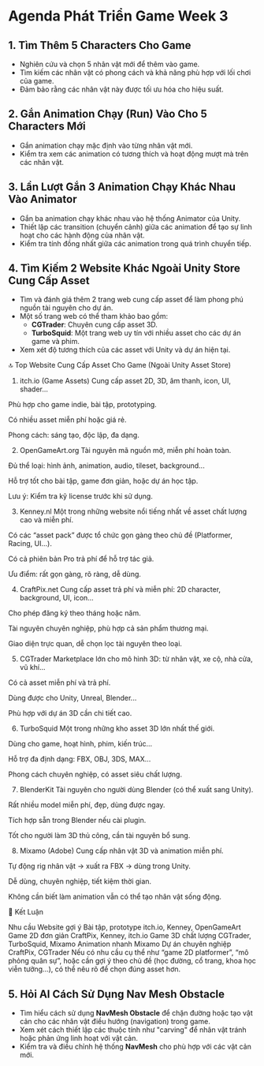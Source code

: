 # Agenda Phát Triển Game Week 3

## 1. Tìm Thêm 5 Characters Cho Game

- Nghiên cứu và chọn 5 nhân vật mới để thêm vào game.
- Tìm kiếm các nhân vật có phong cách và khả năng phù hợp với lối chơi của game.
- Đảm bảo rằng các nhân vật này được tối ưu hóa cho hiệu suất.

## 2. Gắn Animation Chạy (Run) Vào Cho 5 Characters Mới

- Gắn animation chạy mặc định vào từng nhân vật mới.
- Kiểm tra xem các animation có tương thích và hoạt động mượt mà trên các nhân vật.

## 3. Lần Lượt Gắn 3 Animation Chạy Khác Nhau Vào Animator

- Gắn ba animation chạy khác nhau vào hệ thống Animator của Unity.
- Thiết lập các transition (chuyển cảnh) giữa các animation để tạo sự linh hoạt cho các hành động của nhân vật.
- Kiểm tra tính đồng nhất giữa các animation trong quá trình chuyển tiếp.

## 4. Tìm Kiếm 2 Website Khác Ngoài Unity Store Cung Cấp Asset

- Tìm và đánh giá thêm 2 trang web cung cấp asset để làm phong phú nguồn tài nguyên cho dự án.
- Một số trang web có thể tham khảo bao gồm:
  - **CGTrader**: Chuyên cung cấp asset 3D.
  - **TurboSquid**: Một trang web uy tín với nhiều asset cho các dự án game và phim.
- Xem xét độ tương thích của các asset với Unity và dự án hiện tại.

🔝 Top Website Cung Cấp Asset Cho Game (Ngoài Unity Asset Store)
1. itch.io (Game Assets)
Cung cấp asset 2D, 3D, âm thanh, icon, UI, shader...

Phù hợp cho game indie, bài tập, prototyping.

Có nhiều asset miễn phí hoặc giá rẻ.

Phong cách: sáng tạo, độc lập, đa dạng.

2. OpenGameArt.org
Tài nguyên mã nguồn mở, miễn phí hoàn toàn.

Đủ thể loại: hình ảnh, animation, audio, tileset, background...

Hỗ trợ tốt cho bài tập, game đơn giản, hoặc dự án học tập.

Lưu ý: Kiểm tra kỹ license trước khi sử dụng.

3. Kenney.nl
Một trong những website nổi tiếng nhất về asset chất lượng cao và miễn phí.

Có các “asset pack” được tổ chức gọn gàng theo chủ đề (Platformer, Racing, UI...).

Có cả phiên bản Pro trả phí để hỗ trợ tác giả.

Ưu điểm: rất gọn gàng, rõ ràng, dễ dùng.

4. CraftPix.net
Cung cấp asset trả phí và miễn phí: 2D character, background, UI, icon...

Cho phép đăng ký theo tháng hoặc năm.

Tài nguyên chuyên nghiệp, phù hợp cả sản phẩm thương mại.

Giao diện trực quan, dễ chọn lọc tài nguyên theo loại.

5. CGTrader
Marketplace lớn cho mô hình 3D: từ nhân vật, xe cộ, nhà cửa, vũ khí...

Có cả asset miễn phí và trả phí.

Dùng được cho Unity, Unreal, Blender...

Phù hợp với dự án 3D cần chi tiết cao.

6. TurboSquid
Một trong những kho asset 3D lớn nhất thế giới.

Dùng cho game, hoạt hình, phim, kiến trúc...

Hỗ trợ đa định dạng: FBX, OBJ, 3DS, MAX...

Phong cách chuyên nghiệp, có asset siêu chất lượng.

7. BlenderKit
Tài nguyên cho người dùng Blender (có thể xuất sang Unity).

Rất nhiều model miễn phí, đẹp, dùng được ngay.

Tích hợp sẵn trong Blender nếu cài plugin.

Tốt cho người làm 3D thủ công, cần tài nguyên bổ sung.

8. Mixamo (Adobe)
Cung cấp nhân vật 3D và animation miễn phí.

Tự động rig nhân vật → xuất ra FBX → dùng trong Unity.

Dễ dùng, chuyên nghiệp, tiết kiệm thời gian.

Không cần biết làm animation vẫn có thể tạo nhân vật sống động.

📌 Kết Luận

Nhu cầu	Website gợi ý
Bài tập, prototype	itch.io, Kenney, OpenGameArt
Game 2D đơn giản	CraftPix, Kenney, itch.io
Game 3D chất lượng	CGTrader, TurboSquid, Mixamo
Animation nhanh	Mixamo
Dự án chuyên nghiệp	CraftPix, CGTrader
Nếu có nhu cầu cụ thể như “game 2D platformer”, “mô phỏng quân sự”, hoặc cần gợi ý theo chủ đề (học đường, cổ trang, khoa học viễn tưởng...), có thể nêu rõ để chọn đúng asset hơn.

## 5. Hỏi AI Cách Sử Dụng Nav Mesh Obstacle

- Tìm hiểu cách sử dụng **NavMesh Obstacle** để chặn đường hoặc tạo vật cản cho các nhân vật điều hướng (navigation) trong game.
- Xem xét cách thiết lập các thuộc tính như "carving" để nhân vật tránh hoặc phản ứng linh hoạt với vật cản.
- Kiểm tra và điều chỉnh hệ thống **NavMesh** cho phù hợp với các vật cản mới.
